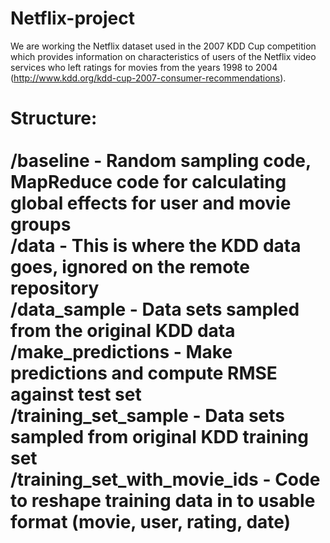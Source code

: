Netflix-project
===============
We are working the Netflix dataset used in the 2007 KDD Cup competition which provides information on characteristics of users of the Netflix video services who left ratings for movies from the years 1998 to 2004 (http://www.kdd.org/kdd-cup-2007-consumer-recommendations).

<h1>Structure:<br>
<br>/baseline - Random sampling code, MapReduce code for calculating global effects for user and movie groups
<br>/data - This is where the KDD data goes, ignored on the remote repository
<br>/data_sample - Data sets sampled from the original KDD data
<br>/make_predictions - Make predictions and compute RMSE against test set
<br>/training_set_sample - Data sets sampled from original KDD training set
<br>/training_set_with_movie_ids - Code to reshape training data in to usable format (movie, user, rating, date)